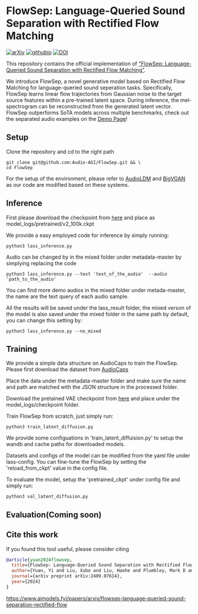 # FlowSep: Language-Queried Sound Separation with Rectified Flow Matching
[![arXiv](https://img.shields.io/badge/arXiv-2409.07614-brightgreen.svg?style=flat-square)](https://arxiv.org/abs/2409.07614)  [![githubio](https://img.shields.io/badge/GitHub.io-Audio_Samples-blue?logo=Github&style=flat-square)](https://audio-agi.github.io/FlowSep_demo/)  [![DOI](https://img.shields.io/badge/Zenodo-10.5281%2Fzenodo.13869711-blue)](https://zenodo.org/records/13869712)


This repository contains the official implementation of ["FlowSep: Language-Queried Sound Separation with Rectified Flow Matching"](https://arxiv.org/abs/2409.07614).

We introduce FlowSep, a novel generative model based on Rectified Flow Matching for language-queried sound seperation tasks. Specifically, FlowSep learns linear flow trajectories from Gaussian noise to the target source features within a pre-trained latent space. During inference, the mel-spectrogram can be reconstructed from the generated latent vector. FlowSep outperforms SoTA models across multiple benchmarks, check out the separated audio examples on the [Demo Page](https://audio-agi.github.io/FlowSep_demo/)!

## Setup

Clone the repository and cd to the right path

  ```shell
  git clone git@github.com:Audio-AGI/FlowSep.git && \
  cd FlowSep 
  ```
For the setup of the environment, please refer to [AudioLDM](https://github.com/haoheliu/AudioLDM-training-finetuning) and [BigVGAN](https://github.com/NVIDIA/BigVGAN) as our code are modified based on these systems. 

## Inference 

First please download the checkpoint from [here](https://zenodo.org/records/13869712) and place as model_logs/pretrained/v2_100k.ckpt 

We provide a easy employed code for inference by simply running: 

  ```shell
  python3 lass_inference.py
  ```
Audio can be changed by in the mixed folder under metadata-master by simplying replacing the code

  ```shell
  python3 lass_inference.py --text 'text_of_the_audio'  --audio 'path_to_the_audio'
  ```

You can find more demo audios in the mixed folder under metada-master, the name are the text query of each audio sample.

All the results will be saved under the lass_result folder, the mixed verson of the model is also saved under the mixed folder in the same path by default, you can change this setting by: 

  ```shell
  python3 lass_inference.py --no_mixed
  ```

## Training

We provide a simple data structure on AudioCaps to train the FlowSep. Please first download the dataset from [AudioCaps](https://audiocaps.github.io/)

Place the data under the metadata-master folder and make sure the name and path are matched with the JSON structure in the processed folder. 

Download the pretained VAE checkpoint from [here](https://zenodo.org/records/13869712) and place under the model_logs/checkpoint folder.

Train FlowSep from scratch, just simply run: 
  ```shell
  python3 train_latent_diffusion.py 
  ```

We provide some configuations in 'train_latent_diffuision.py' to setup the wandb and cache paths for downloaded models. 

Datasets and configs of the model can be modified from the yaml file under lass-config. You can fine-tune the FlowSep by setting the 'reload_from_ckpt' value in the config file. 

To evaluate the model, setup the 'pretrained_ckpt' under config file and simply run: 

  ```shell
  python3 val_latent_diffusion.py 
  ```

## Evaluation(Coming soon)




## Cite this work

If you found this tool useful, please consider citing
```bibtex
@article{yuan2024flowsep,
  title={FlowSep: Language-Queried Sound Separation with Rectified Flow Matching},
  author={Yuan, Yi and Liu, Xubo and Liu, Haohe and Plumbley, Mark D and Wang, Wenwu},
  journal={arXiv preprint arXiv:2409.07614},
  year={2024}
}
```
https://www.aimodels.fyi/papers/arxiv/flowsep-language-queried-sound-separation-rectified-flow


